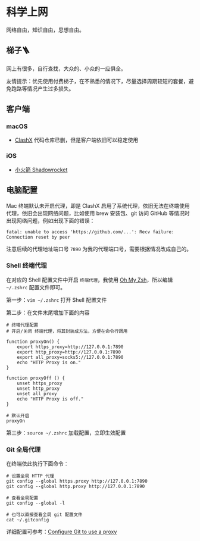 # 科学上网

网络自由，知识自由，思想自由。


## 梯子🪜

网上有很多，自行查找，大众的、小众的一应俱全。

友情提示：优先使用付费梯子，在不熟悉的情况下，尽量选择周期较短的套餐，避免跑路等情况产生过多损失。


## 客户端

### macOS

- [ClashX](https://clashx.org/) 代码仓库已删，但是客户端依旧可以稳定使用

### iOS

- [小火箭 Shadowrocket](https://www.shadowrocket.vip/)


## 电脑配置

Mac 终端默认未开启代理，即是 ClashX 启用了系统代理，依旧无法在终端使用代理，依旧会出现网络问题，比如使用 brew 安装包、git 访问 GitHub 等情况时出现网络问题，例如出现下面的错误：

`fatal: unable to access 'https://github.com/...': Recv failure: Connection reset by peer`

注意后续的代理地址端口号 `7890` 为我的代理端口号，需要根据情况改成自己的。

### Shell 终端代理

在对应的 Shell 配置文件中开启 `终端代理`，我使用 [Oh My Zsh](https://ohmyz.sh/)，所以编辑 `~/.zshrc` 配置文件即可。

第一步：`vim ~/.zshrc` 打开 Shell 配置文件

第二步：在文件末尾增加下面的内容

```shell
# 终端代理配置
# 开启/关闭 终端代理，将其封装成方法，方便在命令行调用

function proxyOn() {
    export https_proxy=http://127.0.0.1:7890
    export http_proxy=http://127.0.0.1:7890
    export all_proxy=socks5://127.0.0.1:7890
    echo "HTTP Proxy is on."
}

function proxyOff () {
    unset https_proxy
    unset http_proxy
    unset all_proxy
    echo "HTTP Proxy is off."
}

# 默认开启
proxyOn
```

第三步：`source ~/.zshrc` 加载配置，立即生效配置

### Git 全局代理

在终端依此执行下面命令：

```shell
# 设置全局 HTTP 代理
git config --global https.proxy http://127.0.0.1:7890
git config --global http.proxy http://127.0.0.1:7890

# 查看全局配置
git config --global -l

# 也可以直接查看全局 git 配置文件
cat ~/.gitconfig 
```

详细配置可参考：[Configure Git to use a proxy](https://gist.github.com/evantoli/f8c23a37eb3558ab8765)

